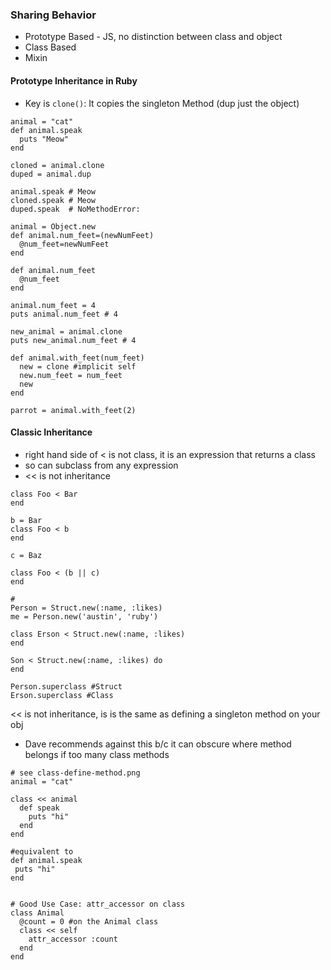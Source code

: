 ### Sharing Behavior

 - Prototype Based - JS, no distinction between class and object
 - Class Based
 - Mixin
 
#### Prototype Inheritance in Ruby

 - Key is `clone()`: It copies the singleton Method (dup just the object)
 
```
animal = "cat"
def animal.speak  
  puts "Meow"
end

cloned = animal.clone
duped = animal.dup

animal.speak # Meow
cloned.speak # Meow
duped.speak  # NoMethodError: 
```  

```
animal = Object.new
def animal.num_feet=(newNumFeet)
  @num_feet=newNumFeet
end

def animal.num_feet
  @num_feet
end

animal.num_feet = 4
puts animal.num_feet # 4

new_animal = animal.clone
puts new_animal.num_feet # 4

def animal.with_feet(num_feet)
  new = clone #implicit self
  new.num_feet = num_feet
  new
end

parrot = animal.with_feet(2)
```

#### Classic Inheritance

 - right hand side of < is not class, it is an expression that returns a class
 - so can subclass from any expression
 - << is not inheritance
 
```
class Foo < Bar
end

b = Bar
class Foo < b
end

c = Baz

class Foo < (b || c)
end

#
Person = Struct.new(:name, :likes)
me = Person.new('austin', 'ruby')

class Erson < Struct.new(:name, :likes)
end

Son < Struct.new(:name, :likes) do 
end

Person.superclass #Struct
Erson.superclass #Class
```

<< is not inheritance, is is the same as defining a singleton method on your obj
 - Dave recommends against this b/c it can obscure where method belongs if too many class methods 
```
# see class-define-method.png
animal = "cat"

class << animal
  def speak
    puts "hi"
  end  
end

#equivalent to
def animal.speak
 puts "hi"
end


# Good Use Case: attr_accessor on class
class Animal
  @count = 0 #on the Animal class
  class << self
    attr_accessor :count
  end
end
```


